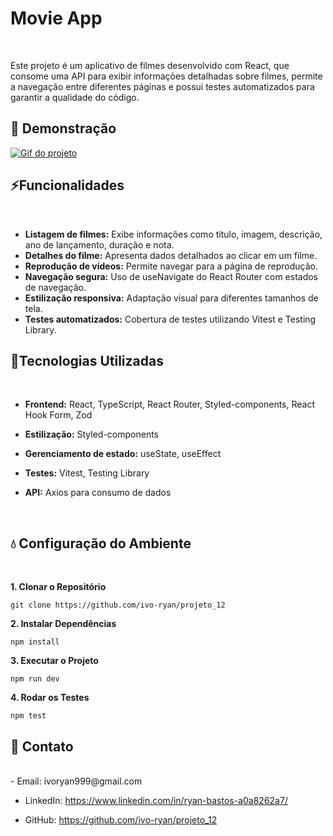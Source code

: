 # Movie App
<br/>

Este projeto é um aplicativo de filmes desenvolvido com React, que consome uma API para exibir informações detalhadas sobre filmes, permite a navegação entre diferentes páginas e possui testes automatizados para garantir a qualidade do código.
<br/>

## 🎥 Demonstração

[
   <img src="./movie-app.gif" alt="Gif do projeto "/>
](https://streaming-interface.vercel.app)

## ⚡Funcionalidades
<br/>

- **Listagem de filmes:** Exibe informações como título, imagem, descrição, ano de lançamento, duração e nota. 
- **Detalhes do filme:** Apresenta dados detalhados ao clicar em um filme.
- **Reprodução de vídeos:** Permite navegar para a página de reprodução.
- **Navegação segura:** Uso de useNavigate do React Router com estados de navegação.
- **Estilização responsiva:** Adaptação visual para diferentes tamanhos de tela.
- **Testes automatizados:** Cobertura de testes utilizando Vitest e Testing Library.
  <br/>


## 🔧Tecnologias Utilizadas
<br/>

- **Frontend:** React, TypeScript, React Router, Styled-components, React Hook Form, Zod

- **Estilização:** Styled-components

- **Gerenciamento de estado:** useState, useEffect

- **Testes:** Vitest, Testing Library

- **API:** Axios para consumo de dados
<br/>


## 💧 Configuração do Ambiente
<br/>

**1. Clonar o Repositório**
```
git clone https://github.com/ivo-ryan/projeto_12
```

**2. Instalar Dependências**
```
npm install
```
**3. Executar o Projeto**
```
npm run dev
```
**4. Rodar os Testes**

```
npm test
```

## 🔗 Contato
<br/>
- Email: ivoryan999@gmail.com

- LinkedIn: https://www.linkedin.com/in/ryan-bastos-a0a8262a7/

- GitHub: https://github.com/ivo-ryan/projeto_12

